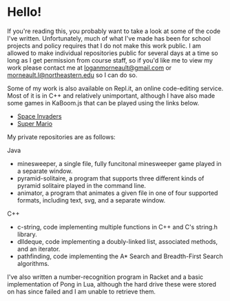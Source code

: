 # Hello!

If you're reading this, you probably want to take a look at some of the code I've written. Unfortunately, much of what I've made has been for school projects and policy requires that I do not make this work public. I am allowed to make individual repositories public for several days at a time so long as I get permission from course staff,  so if you'd like me to view my work please contact me at loganmorneault@gmail.com or morneault.l@northeastern.edu so I can do so.

Some of my work is also available on Repl.it, an online code-editing service. Most of it is in C++ and relatively unimportant, although I have also made some games in KaBoom.js that can be played using the links below.
 - [Space Invaders](https://space-invaders.loganmorneault.repl.co/)
 - [Super Mario](https://super-mario.loganmorneault.repl.co/)


My private repositories are as follows:

Java
- minesweeper, a single file, fully funcitonal minesweeper game played in a separate window.
- pyramid-solitaire, a program that supports three different kinds of pyramid solitaire played in the command line.
- animator, a program that animates a given file in one of four supported formats, including text, svg, and a separate window.

C++
- c-string, code implementing multiple functions in C++ and C's string.h library.
- dlldeque, code implementing a doubly-linked list, associated methods, and an iterator.
- pathfinding, code implementing the A* Search and Breadth-First Search algorithms.

I've also written a number-recognition program in Racket and a basic implementation of Pong in Lua, although the hard drive these were stored on has since failed and I am unable to retrieve them. 
